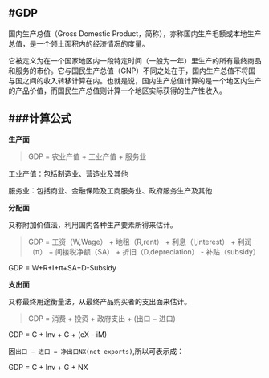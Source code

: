 #GDP
---
国内生产总值（Gross Domestic Product，简称），亦称国内生产毛额或本地生产总值，是一个领土面积内的经济情况的度量。

它被定义为在一个国家地区内一段特定时间（一般为一年）里生产的所有最终商品和服务的市价。它与国民生产总值（GNP）不同之处在于，国内生产总值不将国与国之间的收入转移计算在内。也就是说，国内生产总值计算的是一个地区内生产的产品价值，而国民生产总值则计算一个地区实际获得的生产性收入。

###计算公式
---
**生产面**

> GDP = 农业产值 + 工业产值 + 服务业

工业产值：包括制造业、营造业及其他

服务业：包括商业、金融保险及工商服务业、政府服务生产及其他

**分配面**

又称附加价值法，利用国内各种生产要素所得来估计。 

> GDP = 工资（W,Wage） + 地租（R,rent） + 利息（I,interest） + 利润（π） + 间接税净额（SA） + 折旧（D,depreciation） - 补贴（subsidy）

GDP = W+R+I+π+SA+D-Subsidy

**支出面**

又称最终用途衡量法，从最终产品购买者的支出面来估计。 
> GDP = 消费 + 投资 + 政府支出 + (出口 − 进口) 

GDP = C + Inv + G + (eX - iM)

因`出口 − 进口 = 净出口NX(net exports)`,所以可表示成：

GDP = C + Inv + G + NX
